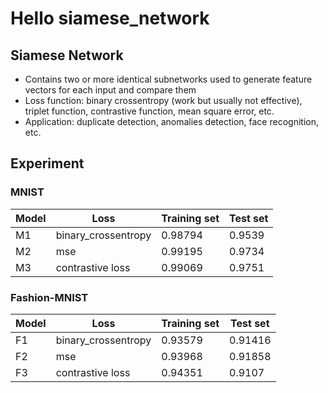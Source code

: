 # Hello siamese_network

## Siamese Network
- Contains two or more identical subnetworks used to generate feature vectors for each input and compare them
- Loss function: binary crossentropy (work but usually not effective), triplet function, contrastive function, mean square error, etc.
- Application: duplicate detection, anomalies detection, face recognition, etc.


## Experiment

### MNIST 

| Model  | Loss | Training set | Test set
| --- | --- | --- | --- |
| M1  | binary_crossentropy  | 0.98794 |	0.9539 |
| M2  | mse  | 0.99195|	0.9734 |
| M3  | contrastive loss  | 0.99069 |	0.9751 |


### Fashion-MNIST 

| Model  | Loss | Training set | Test set
| --- | --- | --- | --- |
| F1  | binary_crossentropy  | 0.93579 |	0.91416 |
| F2  | mse  | 0.93968	| 0.91858 |
| F3  | contrastive loss  | 0.94351 |	0.9107 |
